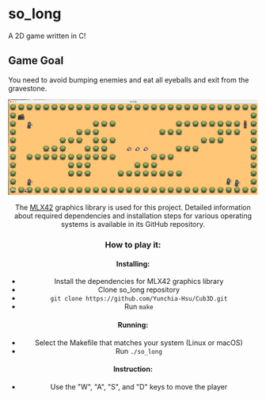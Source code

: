 # so_long

A 2D game written in C! 

## Game Goal
You need to avoid bumping enemies and eat all eyeballs and exit from the gravestone.

<div style="text-align: center;">
<img src="sprites/screenshot.png" alt="Game Screenshot" width="900"/>




The [MLX42](https://github.com/codam-coding-college/MLX42) graphics library is used for this project. Detailed information about required dependencies and installation steps for various operating systems is available in its GitHub repository.

### How to play it:
 
#### Installing:
 - Install the dependencies for MLX42 graphics library
 - Clone so_long repository
 - `git clone https://github.com/Yunchia-Hsu/Cub3D.git`
 - Run `make` 

#### Running:
  - Select the Makefile that matches your system (Linux or macOS)
  - Run `./so_long`

#### Instruction: 
 - Use the "W", "A", "S", and "D" keys to move the player

